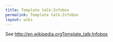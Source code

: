 ```yaml
---
title: Template talk:Infobox
permalink: Template talk:Infobox
layout: wiki
---
```


See <http://en.wikipedia.orgTemplate_talk:Infobox>
